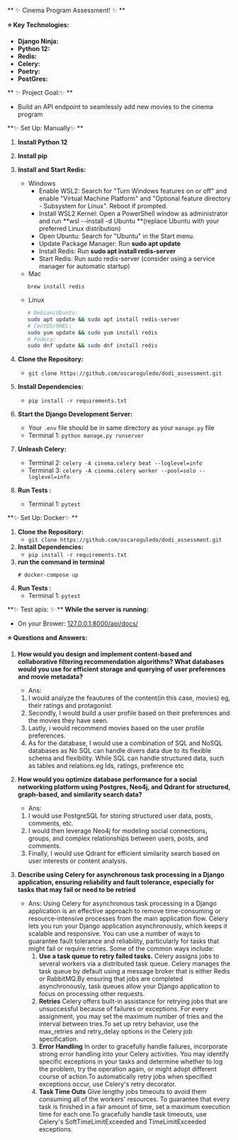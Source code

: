 ** ✨ Cinema Program Assessment! ✨ **

**⭐️ Key Technologies:**

- **Django Ninja:** 
- **Python 12:** 
- **Redis:** 
- **Celery:** 
- **Poetry:** 
- **PostGres:** 

** ✨ Project Goal:✨ **

- Build an API endpoint to seamlessly add new movies to the cinema program

**✨ Set Up: Manually✨ **

1. **Install Python 12**
2. **Install pip**
3. **Install and Start Redis:**
   - Windows 
      - Enable WSL2: Search for "Turn Windows features on or off" and enable "Virtual Machine Platform" and "Optional feature directory - Subsystem for Linux". Reboot if prompted.
      - Install WSL2 Kernel: Open a PowerShell window as administrator and run **wsl --install -d Ubuntu **(replace Ubuntu with your preferred Linux distribution)
      - Open Ubuntu: Search for "Ubuntu" in the Start menu.
      - Update Package Manager: Run **sudo apt update**
      - Install Redis: Run **sudo apt install redis-server**
      - Start Redis: Run sudo redis-server (consider using a service manager for automatic startup)
   - Mac 
   ```shell
      brew install redis
   ```
   - Linux
   ```bash
      # Debian/Ubuntu: 
      sudo apt update && sudo apt install redis-server
      # CentOS/RHEL: 
      sudo yum update && sudo yum install redis
      # Fedora: 
      sudo dnf update && sudo dnf install redis
   ```
   
4. **Clone the Repository:**
   - `git clone https://github.com/oscaroguledo/dodi_assessment.git`
5. **Install Dependencies:**
   - `pip install -r requirements.txt`

6. **Start the Django Development Server:**
   - Your `.env` file should be in same directory as your `manage.py` file
   - Terminal 1: `python manage.py runserver`
7. **Unleash Celery:**
   - Terminal 2: `celery -A cinema.celery beat --loglevel=info`
   - Terminal 3: `celery -A cinema.celery worker --pool=solo --loglevel=info`
8. **Run Tests :**
   - Terminal 1: `pytest`


**✨ Set Up: Docker✨ **
1. **Clone the Repository:**
   - `git clone https://github.com/oscaroguledo/dodi_assessment.git`
2. **Install Dependencies:**
   - `pip install -r requirements.txt`
3. **run the command in terminal**
      ``` 
      # docker-compose up
      ```
4. **Run Tests :**
   - Terminal 1: `pytest`


**✨ Test apis: ✨ **
   **While the server is running:** 
   - On your Brower: [127.0.0.1:8000/api/docs/](http://127.0.0.1:8000/api/docs)


**⭐️ Questions and Answers:**
1. **How would you design and implement content-based and collaborative filtering recommendation algorithms?   What databases would you use for efficient storage and querying of user preferences and movie metadata?**
    - Ans:
    1. I would analyze the feautures of the content(in this case, movies) eg, their ratings and protagonist
    2. Secondly, I would build a user profile based on their preferences and the movies they have seen.
    3. Lastly, i would recommend movies based on the user profile preferences.
    4. As for the database, I would use a combination of SQL and NoSQL databases as No SQL can handle divers data due to its flexible schema and flexibility. While SQL can handle structured data, such as tables and relations.eg Ids, ratings, preference etc

2. **How would you optimize database performance for a social networking platform using Postgres, Neo4j, and Qdrant for structured, graph-based, and similarity search data?**
    - Ans:
    1. I would use PostgreSQL for storing structured user data, posts, comments, etc.
    2. I would then leverage Neo4j for modeling social connections, groups, and complex relationships between users, posts, and comments.
    3. Finally, I would use Qdrant for efficient similarity search based on user interests or content analysis.

3. **Describe using Celery for asynchronous task processing in a Django application, ensuring reliability and fault tolerance, especially for tasks that may fail or need to be retried**
    - Ans:
      Using Celery for asynchronous task processing in a Django application is an effective approach to remove time-consuming or resource-intensive processes from the main application flow. Celery lets you run your Django application asynchronously, which keeps it scalable and responsive. You can use a number of ways to guarantee fault tolerance and reliability, particularly for tasks that might fail or require retries. Some of the common ways include:
      1. **Use a task queue to retry failed tasks.**
         Celery assigns jobs to several workers via a distributed task queue. Celery manages the task queue by default using a message broker that is either Redis or RabbitMQ.By ensuring that jobs are completed asynchronously, task queues allow your Django application to focus on processing other requests.
      2. **Retries**
         Celery offers built-in assistance for retrying jobs that are unsuccessful because of failures or exceptions. For every assignment, you may set the maximum number of tries and the interval between tries.To set up retry behavior, use the max_retries and retry_delay options in the Celery job specification.
      3. **Error Handling**
         In order to gracefully handle failures, incorporate strong error handling into your Celery activities. You may identify specific exceptions in your tasks and determine whether to log the problem, try the operation again, or might adopt different course of action.To automatically retry jobs when specified exceptions occur, use Celery's retry decorator.
      4. **Task Time Outs**
         Give lengthy jobs timeouts to avoid them consuming all of the workers' resources. To guarantee that every task is finished in a fair amount of time, set a maximum execution time for each one.To gracefully handle task timeouts, use Celery's SoftTimeLimitExceeded and TimeLimitExceeded exceptions.